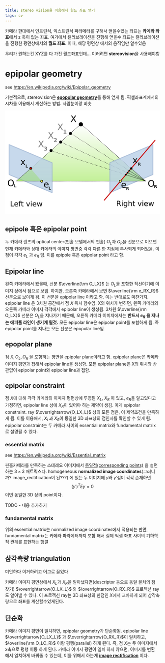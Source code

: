 ```yaml
---
title: stereo vision을 이용해서 월드 좌표 얻기
tags: cv
---
```


  
카메라 한대에서 인트린식, 익스트린식 파라메터를 구해서 얻을수있는 좌표는 **카메라 좌표**에서 z 축이 없는 좌표.
여기에서 캘리브레이션을 진행해 얻을수 좌표는 캘리브레이션을 진행한 평면상에서의 **월드 좌표**. 이때, 해당 평면상 에서의 움직임만 알수있음 

우리가 원하는건 XYZ를 다 가진 월드좌표인데... 이러려면 **stereovision**을 사용해야함

# epipolar geometry
see https://en.wikipedia.org/wiki/Epipolar_geometry

기본적으로, stereovision은 [**epopolar geometry**](https://en.wikipedia.org/wiki/Epipolar_geometry)를 통해 얻게 됨. 픽셀좌표계에서의 시차를 이용해서 계산하는 방법. 사람눈이랑 비슷


![epipolar geometry](../img/2023-08-04/Epipolar_geometry.svg)

## epipole 혹은 epipolar point 
두 카메라 렌즈의 optical center(핀홀 모델에서의 핀홀) $O_L$과 $O_R$을 선분으로 이으면 현재 카메라와 상대 카메라의 이미지 평면중 각각 다른 한 지점에 투사되게 되어있음. 이점이 각각 $e_L$ 과 $e_R$ 임. 이를 epipole 혹은 epipolar point 라고 함.

## Epipolar line
왼쪽 카메라에서 봤을때, 선분 $\overline{\rm O_LX}$ 는 $O_L$을 포함한 직선이기에 이미지 상에서 점으로 보임. 하지만, 오른쪽 카메라에서 보면 $\overline{\rm e_RX_R}$ 선분으로 보이게 됨. 이 선분을 epipolar line 이라고 함. 이는 반대로도 마찬가지.
epipolar line 은 3차원 공간에서 점 $X$ 위치 함수임. X의 위치가 변하면, 왼쪽 카메라와 오른쪽 카메라 이미지 각각에서 epipolar line이 생성됨. 3차원 $\overline{\rm O_LX}$ 선분은 $O_L$을 지나가기 때문에, 오른쪽 카메라 이미지에서는 **반드시 $e_R$ 을 지나는 에피폴 라인이 생기게 될것.** 모든 epipolar line은 epipolar point를 포함하게 됨. 즉 epipolar point를 지나는 모든 선분은 epopolar line임 

## epopolar plane
점 $X, O_L, O_R$ 을 포함하는 평면을 epipolar plane이라고 함. epipolar plane은 카메라 이미지 평면과 접해서 epipolar line을 생성함. 모든 epipolar plane은 X의 위치와 상관없이 epipolar point와 epipolar line과 접함.

## epipolar constraint
점 $X$에 대해 각각 카메라의 이미지 평면상에 투영된 $X_L$, $X_R$ 이 있고, $e_R$을 알고있다고 가정하면, epipolar line 상에 $X_R$이 있어야 하는 제약이 생김. 이게 epipolar constraint. ray $\overrightarrow{O_LX_L}$  상의 모든 점은, 이 제약조건을 만족하게 됨. 이를 이용해서, $X_L$과 $X_R$이 동일한 3D 좌표상의 점인지를 확인할 수 있게 됨. epipolar constraint는 두 카메라 사이의 essential matrix와 fundamental matrix 로 설명될 수 있다.

### essential matrix
see https://en.wikipedia.org/wiki/Essential_matrix


핀홀카메라를 만족하는 스테레오 이미지에서 [동일점(corresponding points)](https://en.wikipedia.org/wiki/Correspondence_problem) 을 설면하는 $3 \times 3$ 매트릭스다. 
homogeneous **normalized image coordinates**(그러니까? image_rectification이 된???) 에 있는 두 이미지에 $y$와 $y'$점이 각각 존재하면
$$(y')^TEy=0$$ 
이면 동일한 3D 상의 point이다. 

TODO - 내용 추가하기

### fundamental matrix 
위의 essential matrix는 normalized image coordinates에서 적용되는 반면, fundamental matrix는 카메라 파라메터까지 포함 해서 실제 픽셀 좌표 사이의 기하학적 관계를 표현하는 행렬



## 삼각측량 triangulation
미안하다 이거하려고 어그로 끌었다

카메라 이미지 평면상에서 $X_L$과 $X_R$을 알아냈다면(descriptor 등으로 동일 물처의 점 찾기) $\overrightarrow{O_LX_L}$ 와 $\overrightarrow{O_RX_R}$ 프로젝션 ray도 알아낼 수 있다. 이 프로젝션 ray는 3D 좌표상의 한점인 $X$에서 교차하게 되어 삼각측량으로 좌표를 계산할수있게된다.


## 단순화
카메라 이미지 평면이 일치하면, epipolar geometry가 단순화됨. epipolar line $\overrightarrow{O_LX_L}$ 과 $\overrightarrow{O_RX_R}$이 일치하고, $\overline{\rm O_LO_R}$ 이랑 평행(parallel) 하게 된다. 즉, 점 $X$는 두 이미지에서 x축으로 평행 이동 하게 된다. 
카메라 이미지 평면이 일치 하지 않으면, 이미지를 변환 해서 일치하게 바꿔줄 수 있는데, 이를 위해서 하는게 [**image rectification**](https://en.wikipedia.org/wiki/Image_rectification) 이다.


